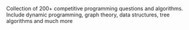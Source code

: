 Collection of 200+ competitive programming questions and algorithms. Include dynamic programming, graph theory, data structures, tree algorithms and much more
